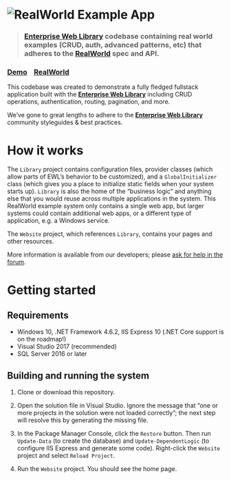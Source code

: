 # ![RealWorld Example App](logo.png)

> ### [Enterprise Web Library](http://enterpriseweblibrary.org/) codebase containing real world examples (CRUD, auth, advanced patterns, etc) that adheres to the [RealWorld](https://github.com/gothinkster/realworld) spec and API.


### [Demo](http://ewl.enterpriseweblibrary.org/RealWorld)&nbsp;&nbsp;&nbsp;&nbsp;[RealWorld](https://github.com/gothinkster/realworld)

This codebase was created to demonstrate a fully fledged fullstack application built with the **[Enterprise Web Library](http://enterpriseweblibrary.org/)** including CRUD operations, authentication, routing, pagination, and more.

We’ve gone to great lengths to adhere to the **[Enterprise Web Library](http://enterpriseweblibrary.org/)** community styleguides & best practices.


# How it works

The `Library` project contains configuration files, provider classes (which allow parts of EWL’s behavior to be customized), and a `GlobalInitializer` class (which gives you a place to initialize static fields when your system starts up). `Library` is also the home of the “business logic” and anything else that you would reuse across multiple applications in the system. This RealWorld example system only contains a single web app, but larger systems could contain additional web apps, or a different type of application, e.g. a Windows service.

The `Website` project, which references `Library`, contains your pages and other resources.

More information is available from our developers; please [ask for help in the forum](https://community.enterpriseweblibrary.org/).


# Getting started


## Requirements

*	Windows 10, .NET Framework 4.6.2, IIS Express 10 (.NET Core support is on the roadmap!)
*	Visual Studio 2017 (recommended)
* SQL Server 2016 or later


## Building and running the system

1.	Clone or download this repository.

2.	Open the solution file in Visual Studio. Ignore the message that “one or more projects in the solution were not loaded correctly”; the next step will resolve this by generating the missing file.

3.	In the Package Manager Console, click the `Restore` button. Then run `Update-Data` (to create the database) and `Update-DependentLogic` (to configure IIS Express and generate some code). Right-click the `Website` project and select `Reload Project`.

4.	Run the `Website` project. You should see the home page.